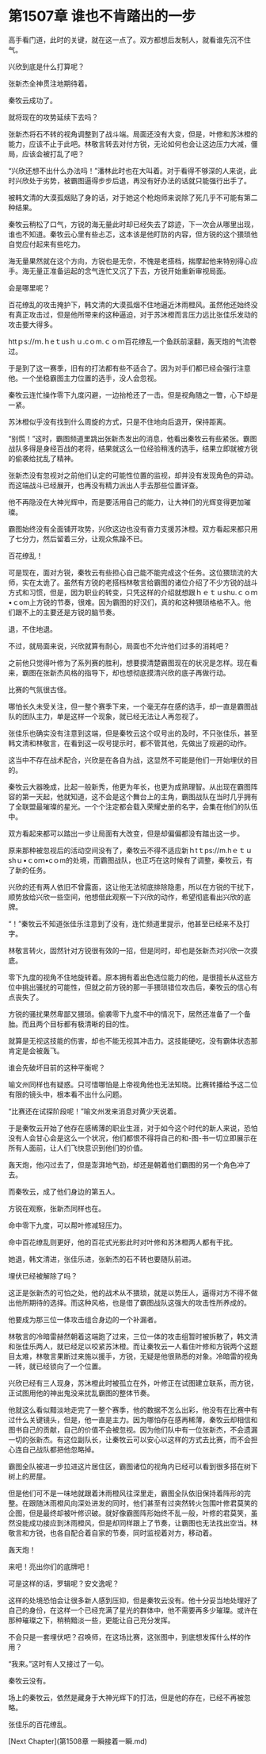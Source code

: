 # 第1507章 谁也不肯踏出的一步

高手看门道，此时的关键，就在这一点了。双方都想后发制人，就看谁先沉不住气。

兴欣到底是什么打算呢？

张新杰全神贯注地期待着。

秦牧云成功了。

就将现在的攻势延续下去吗？

张新杰将石不转的视角调整到了战斗端。局面还没有大变，但是，叶修和苏沐橙的能力，应该不止于此吧。林敬言转去对付方锐，无论如何也会让这边压力大减，僵局，应该会被打乱了吧？

“兴欣还想不出什么办法吗！”潘林此时也在大叫着。对于看得不够深的人来说，此时兴欣处于劣势，被霸图逼得步步后退，再没有好办法的话就只能强行出手了。

被韩文清的大漠孤烟贴了身的话，对于她这个枪炮师来说除了死几乎不可能有第二种结果。

秦牧云稍松了口气，方锐的海无量此时却已经失去了踪迹，下一次会从哪里出现，谁也不知道。秦牧云心里有些忐忑，这本该是他盯防的内容，但方锐的这个猥琐他自觉应付起来有些吃力。

海无量果然就在这个方向，方锐也是无奈，不愧是老搭档，揣摩起他来特别得心应手。海无量正准备运起的念气连忙又沉了下去，方锐开始重新审视局面。

会是哪里呢？

百花缭乱的攻击掩护下，韩文清的大漠孤烟不住地逼近沐雨橙风。虽然他还始终没有真正攻击过，但是他所带来的这种逼迫，对于苏沐橙而言压力远比张佳乐发动的攻击要大得多。

httｐs://ｍ.ｈeｔusｈｕ.cｏm.ｃｏｍ百花缭乱一个鱼跃前滚翻，轰天炮的气流卷过。

于是到了这一赛季，旧有的打法都有些不适合了。因为对手们都已经会强行注意他。一个坐稳霸图主力位置的选手，没人会忽视。

秦牧云连忙操作零下九度闪避，一边抬枪还了一击。但是视角随之一瞥，心下却是一紧。

苏沐橙似乎没有找到什么周旋的方式，只是不住地向后退开，保持距离。

“别慌！”这时，霸图频道里跳出张新杰发出的消息，他看出秦牧云有些紧张。霸图战队多得是身经百战的老将，结果就这么一位经验稍浅的选手，结果立即就被方锐的偷袭给扰乱了精神。

张新杰没有忽视对之前他们认定的可能性位置的监视，却并没有发现角色的异动。而这端战斗已经展开，也再没有精力派出人手去那些位置详查。

他不再隐没在大神光辉中，而是要活用自己的能力，让大神们的光辉变得更加璀璨。

霸图始终没有全面铺开攻势，兴欣这边也没有奋力支援苏沐橙。双方看起来都只用了七分力，然后留着三分，让观众焦躁不已。

百花缭乱！

可是现在，面对方锐，秦牧云有些担心自己能不能完成这个任务。这位猥琐流的大师，实在太诡了。虽然有方锐的老搭档林敬言给霸图的诸位介绍了不少方锐的战斗方式和习惯，但是，因为职业的转变，只凭这样的介绍就想跟ｈｅｔｕshu.ｃｏｍ•ｃom上方锐的节奏，很难。因为霸图的好汉们，真的和这种猥琐格格不入。他们跟不上的主要还是方锐的脑节奏。

退，不住地退。

不过，就局面来说，兴欣就算有耐心，局面也不允许他们过多的消耗吧？

之前他只觉得叶修为了系列赛的胜利，想要摸清楚霸图现在的状况是怎样。现在看来，霸图在张新杰风格的指导下，却也想彻底摸清兴欣的底子再做行动。

比赛的气氛很古怪。

哪怕长久未受关注，但一整个赛季下来，一个毫无存在感的选手，却一直是霸图战队的团队主力，单是这样一个现象，就已经无法让人再忽视了。

张佳乐也确实没有注意到这端，但是秦牧云这个叹号出的及时，不只张佳乐，甚至韩文清和林敬言，在看到这一叹号提示时，都不管其他，先做出了规避的动作。

这当中不存在战术配合，兴欣是在各自为战，这显然不可能是他们一开始埋伏的目的。

秦牧云大器晚成，比起一般新秀，他更为年长，也更为成熟理智。从出现在霸图阵容的第一天起，他就知道，这不会是这个舞台上的主角，霸图战队在当时几乎拥有了全联盟最璀璨的星光。一个个注定都会载入荣耀史册的名字，会集在他们的队伍中。

双方看起来都可以踏出一步让局面有大改变，但是却偏偏都没有踏出这一步。

原来那种被忽视后的活动空间没有了，秦牧云不得不适应新ｈtｔps://m.hｅｔｕshｕ•ｃoｍ•cｏm的处境，而霸图战队，也正巧在这时候有了调整，秦牧云，有了新的任务。

兴欣的还有两人依旧不曾露面，这让他无法彻底排除隐患，所以在方锐的干扰下，顺势放给兴欣一些空间，他想借此观察一下兴欣的动作，希望彻底看出兴欣的底牌。

“！”秦牧云不知道张佳乐注意到了没有，连忙频道里提示，他甚至已经来不及打字。

林敬言转火，固然针对方锐很有效的一招，但是同时，却也是张新杰对兴欣一次摸底。

零下九度的视角不住地旋转着。原本拥有着出色选位能力的他，是很擅长从这些方位中挑出骚扰的可能性，但就之前方锐的那一手猥琐错位攻击后，秦牧云的信心有点丧失了。

方锐的骚扰果然卑鄙又猥琐。偷袭零下九度不中的情况下，居然还准备了一个备胎。而且两个目标都有极清晰的目的性。

就算是无视这技能的伤害，却也不能无视其冲击力。这技能硬吃，没有霸体状态那肯定是会被轰飞。

谁会先破坏目前的这种平衡呢？

喻文州同样也有疑惑。只可惜哪怕是上帝视角他也无法知晓。比赛转播给予这二位有限的镜头中，根本看不出什么问题。

“比赛还在试探阶段呢！”喻文州发来消息对黄少天说着。

于是秦牧云开始了他存在感稀薄的职业生涯，对于如今这个时代的新人来说，恐怕没有人会甘心会是这么一个状况，他们都恨不得将自己的和-图-书一切立即展示在所有人面前，让人们飞快意识到他们的价值。

轰天炮，他闪过去了，但是澎湃地气劲，却还是朝着他们霸图的另一个角色冲了去。

而秦牧云，成了他们身边的第五人。

方锐在观察，张新杰同样也在。

命中零下九度，可以帮叶修减轻压力。

命中百花缭乱则更好，他的百花式光影此时对叶修和苏沐橙两人都有干扰。

她退，韩文清进，张佳乐进，张新杰的石不转也要随队前进。

埋伏已经被解除了吗？

这正是张新杰的可怕之处，他的战术从不猥琐，就是以势压人，逼得对方不得不做出他所期待的选择。而这种风格，也是借了霸图战队这强大的攻击性所养成的。

他要成为那三位一体攻击组合身边的一个补漏者。

林敬言的冷暗雷赫然朝着这端跑了过来，三位一体的攻击组暂时被拆散了，韩文清和张佳乐两人，就已经足以咬紧苏沐橙。而让秦牧云一人看住叶修和方锐两个这题目太难，林敬言果断过来施以援手，方锐，无疑是他很熟悉的对象。冷暗雷的视角一转，就已经锁向了一个位置。

兴欣已经有三人现身，苏沐橙此时被孤立在外，叶修正在试图建立联系，而方锐，正试图用他的神出鬼没来扰乱霸图的整体节奏。

他就这么看似黯淡地走完了一整个赛季，他的数据不怎么出彩，他没有在比赛中有过什么关键镜头，但是，他一直是主力。因为哪怕存在感再稀薄，秦牧云却相信和图书自己的贡献，自己的价值不会被忽视。因为他们队中有一位张新杰，不会遗漏一切的张新杰。有这位副队长，让秦牧云可以安心以这样的方式去比赛，而不会担心连自己战队都把他忽略掉。

霸图全队被进一步拉进这片居住区，霸图诸位的视角内已经可以看到很多搭在树下树上的房屋。

但是他们可不是一味地就跟着沐雨橙风往深里走，霸图全队依旧保持着阵形的完整。在跟随沐雨橙风向深处进发的同时，他们甚至有过突然转火包围叶修君莫笑的企图，但是最终却被叶修识破。就好像霸图阵形始终不乱一般，叶修的君莫笑，虽然没能成功接应到沐雨橙风，但是却同样跟上了节奏，让霸图也无法找出空当。林敬言和方锐，也各自配合着自家的节奏，同时监视着对方，移动着。

轰天炮！

来吧！亮出你们的底牌吧！

可是这样的话，罗辑呢？安文逸呢？

这样的处境恐怕会让很多新人感到压抑，但是秦牧云没有。他十分妥当地处理好了自己的身份，在这样一个已经充满了星光的群体中，他不需要再多少璀璨。或许在那种璀璨之下，稍稍黯淡一些，更能让自己充分发挥。

不会只是一套埋伏吧？召唤师，在这场比赛，这张图中，到底想发挥什么样的作用？

“我来。”这时有人又接过了一句。

秦牧云没有。

场上的秦牧云，依然是藏身于大神光辉下的打法，但是他的存在，已经不再被忽略。

张佳乐的百花缭乱。



[Next Chapter](第1508章 一瞬接着一瞬.md)